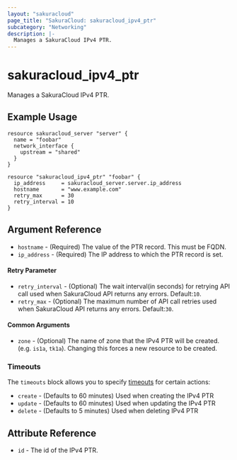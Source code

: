 ```yaml
---
layout: "sakuracloud"
page_title: "SakuraCloud: sakuracloud_ipv4_ptr"
subcategory: "Networking"
description: |-
  Manages a SakuraCloud IPv4 PTR.
---
```


# sakuracloud_ipv4_ptr

Manages a SakuraCloud IPv4 PTR.

## Example Usage

```hcl
resource sakuracloud_server "server" {
  name = "foobar"
  network_interface {
    upstream = "shared"
  }
}

resource "sakuracloud_ipv4_ptr" "foobar" {
  ip_address     = sakuracloud_server.server.ip_address
  hostname       = "www.example.com"
  retry_max      = 30
  retry_interval = 10
}
```

## Argument Reference

* `hostname` - (Required) The value of the PTR record. This must be FQDN.
* `ip_address` - (Required) The IP address to which the PTR record is set.

#### Retry Parameter

* `retry_interval` - (Optional) The wait interval(in seconds) for retrying API call used when SakuraCloud API returns any errors. Default:`10`.
* `retry_max` - (Optional) The maximum number of API call retries used when SakuraCloud API returns any errors. Default:`30`.

#### Common Arguments

* `zone` - (Optional) The name of zone that the IPv4 PTR will be created. (e.g. `is1a`, `tk1a`). Changing this forces a new resource to be created.

### Timeouts

The `timeouts` block allows you to specify [timeouts](https://www.terraform.io/docs/configuration/resources.html#operation-timeouts) for certain actions:

* `create` - (Defaults to 60 minutes) Used when creating the IPv4 PTR
* `update` - (Defaults to 60 minutes) Used when updating the IPv4 PTR
* `delete` - (Defaults to 5 minutes) Used when deleting IPv4 PTR

## Attribute Reference

* `id` - The id of the IPv4 PTR.

